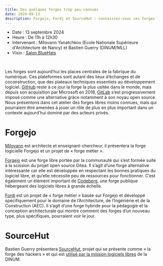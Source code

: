 ```yaml
---
title: Des quelques forges trop peu connues
date: 2024-09-13
description: Forgejo, Fordj et SourceHut : connaissez-vous ces forges ?
---
```

- Date : 13 septembre 2024
- Heure : De 11h à 12h30
- Intervenant : Milovann Yanatchkov (Ecole Nationale Supérieure d'Architecture de Nancy) et Bastien Guerry (DINUM/MLL)
- Visio : [Salon BlueHats](https://webinaire.numerique.gouv.fr//meeting/signin/362/creator/369/hash/84c9902a44b481830388d5d69c808eb669da0a5b)

<br/>

Les forges sont aujourd’hui les places centrales de la fabrique du numérique. Ces plateformes sont autant des lieux d’échanges et de coconstruction, que des plateaux techniques essentiels au développement logiciel. [GitHub](https://fr.wikipedia.org/wiki/GitHub) reste à ce jour la forge la plus usitée dans le monde, mais depuis son acquisition par Microsoft en 2018, [GitLab](https://fr.wikipedia.org/wiki/GitLab) s’est progressivement imposé comme une alternative grâce notamment à son noyau open source. Nous présentons dans cet atelier des forges libres moins connues, mais qui pourraient être amenées à jouer un rôle de plus en plus important dans un contexte aujourd’hui dominé par des acteurs privés.

# Forgejo

[Milovann](https://rvba.fr/my.html) est architecte et enseignant-chercheur, il présentera la forge logicielle Forgejo et un projet de « forge métier ».

[Forgejo](https://forgejo.org) est une forge libre portée par la communauté qui s’est formée suite à la scission du projet open source Gitea. Il s’agit d’une forge alternative intéressante car elle est développée en respectant les bonnes pratiques du logiciel libre, et qu’elle nécessite peu de ressources pour fonctionner. C’est également un élément important de [Codeberg](https://codeberg.org/), une forge publique hébergeant des logiciels libres à grande échelle.

[Fordj](https://fordj.org/) est un projet de « forge métier » basée sur Forgejo et développé spécifiquement pour le domaine de l’Architecture, de l’Ingéniérie et de la Construction (AEC). Il s’agit d’une forge hybride pour la pédagogie et la conception architecturale qui montre comment des forges d’un nouveau type, plus spécifiques, pourraient voir le jour.

# SourceHut

Bastien Guerry présentera [SourceHut](https://sourcehut.org/), projet qui se présente comme « la forge des hackers » et qui est [utilisé par la mission logiciels libres](https://code.gouv.fr/fr/blog/pourquoi-le-pole-logiciels-libres-detalab-utilise-sourcehut/) de la DINUM.
